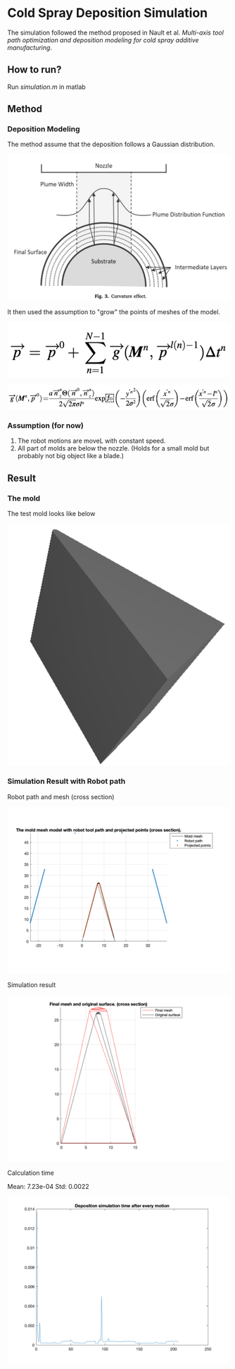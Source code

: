 # Cold Spray Deposition Simulation
The simulation followed the method proposed in Nault et al. *Multi-axis tool path optimization and deposition modeling for cold spray additive manufacturing*.

## How to run?
Run *simulation.m* in matlab

## Method

### Deposition Modeling

The method assume that the deposition follows a Gaussian distribution.

![deposition model](imgs/deposition_distribution.png)

It then used the assumption to "grow" the points of meshes of the model.

![eq1](imgs/eq_1.png)

![eq2](imgs/eq_2.png)

### Assumption (for now)
1. The robot motions are moveL with constant speed.
2. All part of molds are below the nozzle. (Holds for a small mold but probably not big object like a blade.)

## Result

### The mold

The test mold looks like below

![mold](imgs/mold.png)

### Simulation Result with Robot path

Robot path and mesh (cross section)

![robot_path](imgs/mold_and_robot_path_cross_section.png)

Simulation result

![result](imgs/coldspray_simulation_result.png)

Calculation time

Mean: 7.23e-04
Std: 0.0022

![duration](imgs/duration.png)

